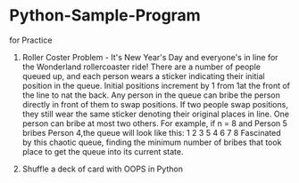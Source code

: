 # Python-Sample-Program
for Practice


1. Roller Coster Problem - It's New Year's Day and everyone's in line for the Wonderland rollercoaster ride! There are a number of people queued up, and each person wears a sticker indicating their initial position in the queue. Initial positions increment by 1 from 1at the front of the line to nat the back.
Any person in the queue can bribe the person directly in front of them to swap positions. If two people swap positions, they still wear the same sticker denoting their original places in line. One person can bribe at most two others. For example, if n = 8 and Person 5 bribes Person 4,the queue will look like this: 1 2 3 5 4 6 7 8
Fascinated by this chaotic queue, finding the minimum number of bribes that took place to get the queue into its current state.

2. Shuffle a deck of card with OOPS in Python
